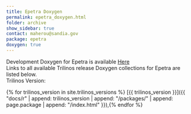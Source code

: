 ```yaml
---
title: Epetra Doxygen
permalink: epetra_doxygen.html
folder: archive
show_sidebar: true
contact: maherou@sandia.gov
package: epetra
doxygen: true
---
```


Development Doxygen for Epetra is available [Here](docs/dev//epetra/index.html)  
Links to all available Trilinos release Doxygen collections for Epetra are listed below.  
Trilinos Version: 

{% for trilinos_version in site.trilinos_versions %}
[{{ trilinos_version }}]({{ "docs/r" | append: trilinos_version | append: "/packages/" | append: page.package | append: "/index.html" }}),{% endfor %}

